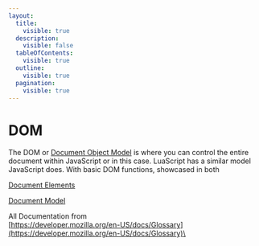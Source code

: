```yaml
---
layout:
  title:
    visible: true
  description:
    visible: false
  tableOfContents:
    visible: true
  outline:
    visible: true
  pagination:
    visible: true
---
```


# DOM

The DOM or [Document Object Model](https://developer.mozilla.org/en-US/docs/Web/API/Document\_Object\_Model) is where you can control the entire document within JavaScript or in this case. LuaScript has a similar model JavaScript does. With basic DOM functions, showcased in both

[Document Elements](elements/)

[Document Model ](document/)



All Documentation from\
[https://developer.mozilla.org/en-US/docs/Glossary](https://developer.mozilla.org/en-US/docs/Glossary)\
